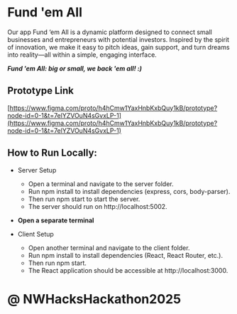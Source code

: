 # Fund 'em All
Our app Fund ‘em All is a dynamic platform designed to connect small businesses and entrepreneurs with potential investors. Inspired by the spirit of innovation, we make it easy to pitch ideas, gain support, and turn dreams into reality—all within a simple, engaging interface. 

_**Fund 'em All: big or small, we back 'em all! :)**_

## Prototype Link
[https://www.figma.com/proto/h4hCmw1YaxHnbKxbQuy1kB/prototype?node-id=0-1&t=7elYZVOuN4sGvxLP-1](https://www.figma.com/proto/h4hCmw1YaxHnbKxbQuy1kB/prototype?node-id=0-1&t=7elYZVOuN4sGvxLP-1)

## How to Run Locally:
- Server Setup
	-	Open a terminal and navigate to the server folder.
	-	Run npm install to install dependencies (express, cors, body-parser).
	-	Then run npm start to start the server.
	-	The server should run on http://localhost:5002.

- **Open a separate terminal**

- Client Setup
  	-	Open another terminal and navigate to the client folder.
	-	Run npm install to install dependencies (React, React Router, etc.).
	-	Then run npm start.
	-	The React application should be accessible at http://localhost:3000.


# @ NWHacksHackathon2025
